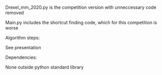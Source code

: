 Drexel_mm_2020.py is the competition version with unneccessary code removed

Main.py includes the shortcut finding code, which for this competition is worse

Algorithm steps:

See presentation

Dependencies:

None outside python standard library
